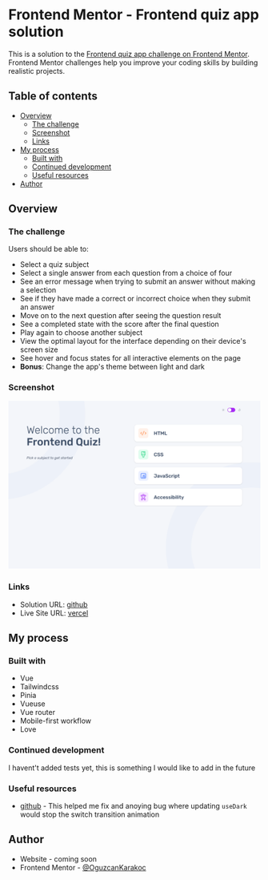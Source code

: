 # Frontend Mentor - Frontend quiz app solution

This is a solution to the [Frontend quiz app challenge on Frontend Mentor](https://www.frontendmentor.io/challenges/frontend-quiz-app-BE7xkzXQnU). Frontend Mentor challenges help you improve your coding skills by building realistic projects.

## Table of contents

- [Overview](#overview)
  - [The challenge](#the-challenge)
  - [Screenshot](#screenshot)
  - [Links](#links)
- [My process](#my-process)
  - [Built with](#built-with)
  - [Continued development](#continued-development)
  - [Useful resources](#useful-resources)
- [Author](#author)

## Overview

### The challenge

Users should be able to:

- Select a quiz subject
- Select a single answer from each question from a choice of four
- See an error message when trying to submit an answer without making a selection
- See if they have made a correct or incorrect choice when they submit an answer
- Move on to the next question after seeing the question result
- See a completed state with the score after the final question
- Play again to choose another subject
- View the optimal layout for the interface depending on their device's screen size
- See hover and focus states for all interactive elements on the page
- **Bonus**: Change the app's theme between light and dark

### Screenshot

![](./preview.png)

### Links

- Solution URL: [github](https://github.com/OguzcanKarakoc/frontend-quiz-app-vue)
- Live Site URL: [vercel](https://frontend-quiz-app-vue.vercel.app/)

## My process

### Built with

- Vue
- Tailwindcss
- Pinia
- Vueuse
- Vue router
- Mobile-first workflow
- Love

### Continued development

I havent't added tests yet, this is something I would like to add in the future

### Useful resources

- [github](https://github.com/vueuse/vueuse/issues/3233) - This helped me fix and anoying bug where updating `useDark` would stop the switch transition animation

## Author

- Website - coming soon
- Frontend Mentor - [@OguzcanKarakoc](https://www.frontendmentor.io/profile/OguzcanKarakoc)